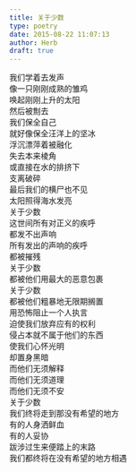 ```yaml
---  
title: 关于少数  
type: poetry  
date: 2015-08-22 11:07:13  
author: Herb  
draft: true
---    
```

我们学着去发声    
像一只刚刚成熟的雏鸡    
唤起刚刚上升的太阳    
然后被劁去    
我们保全自己    
就好像保全汪洋上的坚冰    
浮沉漂萍着被融化    
失去本来棱角    
或直接在水的排挤下    
支离破碎    
最后我们的横尸也不见    
太阳照得海水发亮    
关于少数    
这世间所有对正义的疾呼    
都发不出声响    
所有发出的声响的疾呼    
都被摧残    
关于少数    
都被他们用最大的恶意包裹    
关于少数    
都被他们粗暴地无限期搁置    
用恐怖阻止一个人执言    
迫使我们放弃应有的权利    
侵占本就不属于他们的东西    
使我们心怀光明    
却置身黑暗    
而他们无须解释    
而他们无须道理    
而他们无须不安    
关于少数    
我们终将走到那没有希望的地方    
有的人身洒鲜血    
有的人妥协    
跋涉过生来便踏上的末路    
我们都终将在没有希望的地方相遇    
